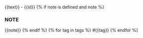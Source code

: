 {{text}} - {{id}}
{% if note is defined and note %} 
### NOTE 
{{note}}
{% endif %}
{% for tag in tags %} #{{tag}} {% endfor %}


